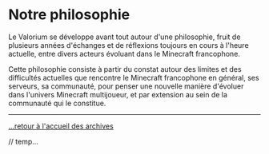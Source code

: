 # Notre philosophie

Le Valorium se développe avant tout autour d'une philosophie, fruit de plusieurs années d'échanges et de réflexions toujours en cours à l'heure actuelle, entre divers acteurs évoluant dans le Minecraft francophone.

Cette philosophie consiste à partir du constat autour des limites et des difficultés actuelles que rencontre le Minecraft francophone en général, ses serveurs, sa communauté, pour penser une nouvelle manière d'évoluer dans l'univers Minecraft multijoueur, et par extension au sein de la communauté qui le constitue.





---

[...retour à l'accueil des archives](../accueil.md)

// temp...



